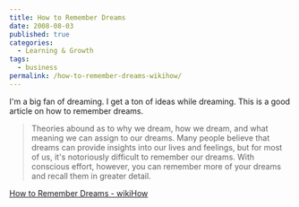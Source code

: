 ```yaml
---
title: How to Remember Dreams
date: 2008-08-03
published: true
categories:
  - Learning & Growth
tags:
  - business
permalink: /how-to-remember-dreams-wikihow/
---
```

I'm a big fan of dreaming. I get a ton of ideas while dreaming. This is a good article on how to remember dreams.

>Theories abound as to why we dream, how we dream, and what meaning we can assign to our dreams. Many people believe that dreams can provide insights into our lives and feelings, but for most of us, it's notoriously difficult to remember our dreams. With conscious effort, however, you can remember more of your dreams and recall them in greater detail.

[How to Remember Dreams - wikiHow](http://www.wikihow.com/Remember-Dreams)